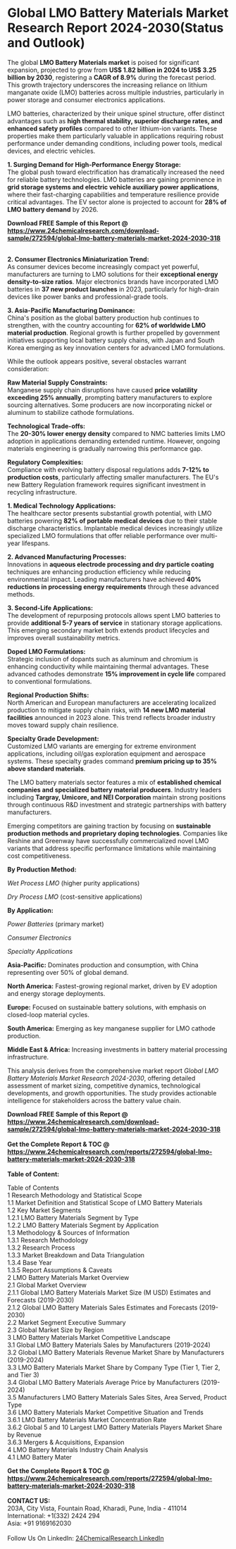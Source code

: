 <h1>Global LMO Battery Materials Market Research Report 2024-2030(Status and Outlook)</h1><p>The global <strong>LMO Battery Materials market</strong> is poised for significant expansion, projected to grow from <strong>US$ 1.82 billion in 2024 to US$ 3.25 billion by 2030</strong>, registering a <strong>CAGR of 8.9%</strong> during the forecast period. This growth trajectory underscores the increasing reliance on lithium manganate oxide (LMO) batteries across multiple industries, particularly in power storage and consumer electronics applications.</p><p>LMO batteries, characterized by their unique spinel structure, offer distinct advantages such as <strong>high thermal stability, superior discharge rates, and enhanced safety profiles</strong> compared to other lithium-ion variants. These properties make them particularly valuable in applications requiring robust performance under demanding conditions, including power tools, medical devices, and electric vehicles.</p><p><strong>1. Surging Demand for High-Performance Energy Storage:</strong><br>
The global push toward electrification has dramatically increased the need for reliable battery technologies. LMO batteries are gaining prominence in <strong>grid storage systems and electric vehicle auxiliary power applications</strong>, where their fast-charging capabilities and temperature resilience provide critical advantages. The EV sector alone is projected to account for <strong>28% of LMO battery demand</strong> by 2026.</p><div><b>Download FREE Sample of this Report @ 
            <a href="https://www.24chemicalresearch.com/download-sample/272594/global-lmo-battery-materials-market-2024-2030-318">
            https://www.24chemicalresearch.com/download-sample/272594/global-lmo-battery-materials-market-2024-2030-318</a></b></div><br><p><strong>2. Consumer Electronics Miniaturization Trend:</strong><br>
As consumer devices become increasingly compact yet powerful, manufacturers are turning to LMO solutions for their <strong>exceptional energy density-to-size ratios</strong>. Major electronics brands have incorporated LMO batteries in <strong>37 new product launches</strong> in 2023, particularly for high-drain devices like power banks and professional-grade tools.</p><p><strong>3. Asia-Pacific Manufacturing Dominance:</strong><br>
China's position as the global battery production hub continues to strengthen, with the country accounting for <strong>62% of worldwide LMO material production</strong>. Regional growth is further propelled by government initiatives supporting local battery supply chains, with Japan and South Korea emerging as key innovation centers for advanced LMO formulations.</p><p>While the outlook appears positive, several obstacles warrant consideration:</p><p><strong>Raw Material Supply Constraints:</strong><br>
	Manganese supply chain disruptions have caused <strong>price volatility exceeding 25% annually</strong>, prompting battery manufacturers to explore sourcing alternatives. Some producers are now incorporating nickel or aluminum to stabilize cathode formulations.</p><p><strong>Technological Trade-offs:</strong><br>
	The <strong>20-30% lower energy density</strong> compared to NMC batteries limits LMO adoption in applications demanding extended runtime. However, ongoing materials engineering is gradually narrowing this performance gap.</p><p><strong>Regulatory Complexities:</strong><br>
	Compliance with evolving battery disposal regulations adds <strong>7-12% to production costs</strong>, particularly affecting smaller manufacturers. The EU's new Battery Regulation framework requires significant investment in recycling infrastructure.</p><p><strong>1. Medical Technology Applications:</strong><br>
The healthcare sector presents substantial growth potential, with LMO batteries powering <strong>82% of portable medical devices</strong> due to their stable discharge characteristics. Implantable medical devices increasingly utilize specialized LMO formulations that offer reliable performance over multi-year lifespans.</p><p><strong>2. Advanced Manufacturing Processes:</strong><br>
Innovations in <strong>aqueous electrode processing and dry particle coating</strong> techniques are enhancing production efficiency while reducing environmental impact. Leading manufacturers have achieved <strong>40% reductions in processing energy requirements</strong> through these advanced methods.</p><p><strong>3. Second-Life Applications:</strong><br>
The development of repurposing protocols allows spent LMO batteries to provide <strong>additional 5-7 years of service</strong> in stationary storage applications. This emerging secondary market both extends product lifecycles and improves overall sustainability metrics.</p><p><strong>Doped LMO Formulations:</strong><br>
	Strategic inclusion of dopants such as aluminum and chromium is enhancing conductivity while maintaining thermal advantages. These advanced cathodes demonstrate <strong>15% improvement in cycle life</strong> compared to conventional formulations.</p><p><strong>Regional Production Shifts:</strong><br>
	North American and European manufacturers are accelerating localized production to mitigate supply chain risks, with <strong>14 new LMO material facilities</strong> announced in 2023 alone. This trend reflects broader industry moves toward supply chain resilience.</p><p><strong>Specialty Grade Development:</strong><br>
	Customized LMO variants are emerging for extreme environment applications, including oil/gas exploration equipment and aerospace systems. These specialty grades command <strong>premium pricing up to 35% above standard materials</strong>.</p><p>The LMO battery materials sector features a mix of <strong>established chemical companies and specialized battery material producers</strong>. Industry leaders including <strong>Targray, Umicore, and NEI Corporation</strong> maintain strong positions through continuous R&amp;D investment and strategic partnerships with battery manufacturers.</p><p>Emerging competitors are gaining traction by focusing on <strong>sustainable production methods and proprietary doping technologies</strong>. Companies like Reshine and Greenway have successfully commercialized novel LMO variants that address specific performance limitations while maintaining cost competitiveness.</p><p><strong>By Production Method:</strong></p><p><em>Wet Process LMO</em> (higher purity applications)</p><p><em>Dry Process LMO</em> (cost-sensitive applications)</p><p><strong>By Application:</strong></p><p><em>Power Batteries</em> (primary market)</p><p><em>Consumer Electronics</em></p><p><em>Specialty Applications</em></p><p><strong>Asia-Pacific:</strong> Dominates production and consumption, with China representing over 50% of global demand.</p><p><strong>North America:</strong> Fastest-growing regional market, driven by EV adoption and energy storage deployments.</p><p><strong>Europe:</strong> Focused on sustainable battery solutions, with emphasis on closed-loop material cycles.</p><p><strong>South America:</strong> Emerging as key manganese supplier for LMO cathode production.</p><p><strong>Middle East &amp; Africa:</strong> Increasing investments in battery material processing infrastructure.</p><p>This analysis derives from the comprehensive market report <em>Global LMO Battery Materials Market Research 2024-2030</em>, offering detailed assessment of market sizing, competitive dynamics, technological developments, and growth opportunities. The study provides actionable intelligence for stakeholders across the battery value chain.</p><div><b>Download FREE Sample of this Report @ 
            <a href="https://www.24chemicalresearch.com/download-sample/272594/global-lmo-battery-materials-market-2024-2030-318">
            https://www.24chemicalresearch.com/download-sample/272594/global-lmo-battery-materials-market-2024-2030-318</a></b></div><br><div><b>Get the Complete Report & TOC @ 
            <a href="https://www.24chemicalresearch.com/reports/272594/global-lmo-battery-materials-market-2024-2030-318">
            https://www.24chemicalresearch.com/reports/272594/global-lmo-battery-materials-market-2024-2030-318</a></b></div><br>
            <b>Table of Content:</b><p>Table of Contents<br />
1 Research Methodology and Statistical Scope<br />
1.1 Market Definition and Statistical Scope of LMO Battery Materials<br />
1.2 Key Market Segments<br />
1.2.1 LMO Battery Materials Segment by Type<br />
1.2.2 LMO Battery Materials Segment by Application<br />
1.3 Methodology & Sources of Information<br />
1.3.1 Research Methodology<br />
1.3.2 Research Process<br />
1.3.3 Market Breakdown and Data Triangulation<br />
1.3.4 Base Year<br />
1.3.5 Report Assumptions & Caveats<br />
2 LMO Battery Materials Market Overview<br />
2.1 Global Market Overview<br />
2.1.1 Global LMO Battery Materials Market Size (M USD) Estimates and Forecasts (2019-2030)<br />
2.1.2 Global LMO Battery Materials Sales Estimates and Forecasts (2019-2030)<br />
2.2 Market Segment Executive Summary<br />
2.3 Global Market Size by Region<br />
3 LMO Battery Materials Market Competitive Landscape<br />
3.1 Global LMO Battery Materials Sales by Manufacturers (2019-2024)<br />
3.2 Global LMO Battery Materials Revenue Market Share by Manufacturers (2019-2024)<br />
3.3 LMO Battery Materials Market Share by Company Type (Tier 1, Tier 2, and Tier 3)<br />
3.4 Global LMO Battery Materials Average Price by Manufacturers (2019-2024)<br />
3.5 Manufacturers LMO Battery Materials Sales Sites, Area Served, Product Type<br />
3.6 LMO Battery Materials Market Competitive Situation and Trends<br />
3.6.1 LMO Battery Materials Market Concentration Rate<br />
3.6.2 Global 5 and 10 Largest LMO Battery Materials Players Market Share by Revenue<br />
3.6.3 Mergers & Acquisitions, Expansion<br />
4 LMO Battery Materials Industry Chain Analysis<br />
4.1 LMO Battery Mater</p><div><b>Get the Complete Report & TOC @ 
            <a href="https://www.24chemicalresearch.com/reports/272594/global-lmo-battery-materials-market-2024-2030-318">
            https://www.24chemicalresearch.com/reports/272594/global-lmo-battery-materials-market-2024-2030-318</a></b></div><br><b>CONTACT US:</b><br>
            203A, City Vista, Fountain Road, Kharadi, Pune, India - 411014<br>
            International: +1(332) 2424 294<br>
            Asia: +91 9169162030 <br><br>
            Follow Us On LinkedIn: <a href="https://www.linkedin.com/company/24chemicalresearch/">24ChemicalResearch LinkedIn</a>